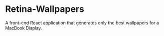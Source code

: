 # Retina-Wallpapers
A front-end React application that generates only the best wallpapers for a MacBook Display.
